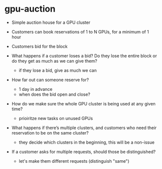 # gpu-auction

- Simple auction house for a GPU cluster
- Customers can book reservations of 1 to N GPUs, for a minimum of 1 hour
- Customers bid for the block


- What happens if a customer loses a bid? Do they lose the entire block or do they get as much as we can give them?
    - if they lose a bid, give as much we can
- How far out can someone reserve for?
    - 1 day in advance
    - when does the bid open and close?
- How do we make sure the whole GPU cluster is being used at any given time?
    - prioiritze new tasks on unused GPUs
- What happens if there’s multiple clusters, and customers who need their reservation to be on the same cluster?
    - they decide which clusters in the beginning, this will be a non-issue
- If a customer asks for multiple requests, should those be distinguished? 
    - let's make them different requests (distinguish "same")